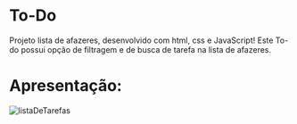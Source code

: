 # To-Do
Projeto lista de afazeres, desenvolvido com html, css e JavaScript!
Este To-do possui opção de filtragem e de busca de tarefa na lista de afazeres.
</br>

# Apresentação:

![listaDeTarefas](https://user-images.githubusercontent.com/95131108/188657306-d07091ab-fb5c-4968-979b-d56a6653aac6.jpg)
